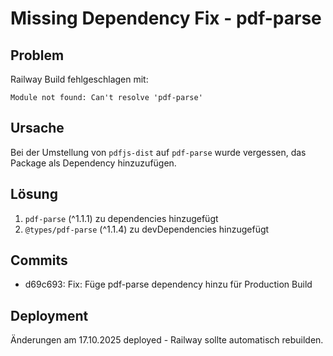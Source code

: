 # Missing Dependency Fix - pdf-parse

## Problem
Railway Build fehlgeschlagen mit:
```
Module not found: Can't resolve 'pdf-parse'
```

## Ursache
Bei der Umstellung von `pdfjs-dist` auf `pdf-parse` wurde vergessen, das Package als Dependency hinzuzufügen.

## Lösung
1. `pdf-parse` (^1.1.1) zu dependencies hinzugefügt
2. `@types/pdf-parse` (^1.1.4) zu devDependencies hinzugefügt

## Commits
- d69c693: Fix: Füge pdf-parse dependency hinzu für Production Build

## Deployment
Änderungen am 17.10.2025 deployed - Railway sollte automatisch rebuilden.

